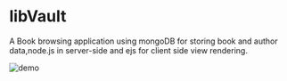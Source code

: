 # libVault

A Book browsing application using mongoDB for storing book and author data,node.js in server-side and ejs for client side view rendering.

![demo](https://media.giphy.com/media/v1.Y2lkPTc5MGI3NjExOTQ5MmYwMWEzM2M5MDkzMjQxNzQyMmRiOTI4OWZmYTUxMzgyZThiYyZlcD12MV9pbnRlcm5hbF9naWZzX2dpZklkJmN0PWc/lomlKvGk5yDikV4JIf/giphy.gif)